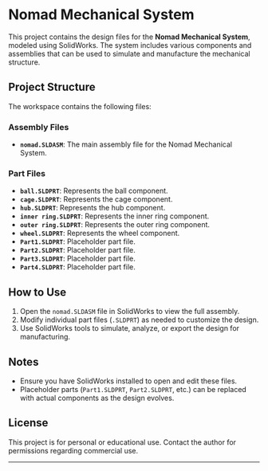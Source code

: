 # Nomad Mechanical System

This project contains the design files for the **Nomad Mechanical System**, modeled using SolidWorks. The system includes various components and assemblies that can be used to simulate and manufacture the mechanical structure.

## Project Structure

The workspace contains the following files:

### Assembly Files
- **`nomad.SLDASM`**: The main assembly file for the Nomad Mechanical System.

### Part Files
- **`ball.SLDPRT`**: Represents the ball component.
- **`cage.SLDPRT`**: Represents the cage component.
- **`hub.SLDPRT`**: Represents the hub component.
- **`inner ring.SLDPRT`**: Represents the inner ring component.
- **`outer ring.SLDPRT`**: Represents the outer ring component.
- **`wheel.SLDPRT`**: Represents the wheel component.
- **`Part1.SLDPRT`**: Placeholder part file.
- **`Part2.SLDPRT`**: Placeholder part file.
- **`Part3.SLDPRT`**: Placeholder part file.
- **`Part4.SLDPRT`**: Placeholder part file.

## How to Use

1. Open the `nomad.SLDASM` file in SolidWorks to view the full assembly.
2. Modify individual part files (`.SLDPRT`) as needed to customize the design.
3. Use SolidWorks tools to simulate, analyze, or export the design for manufacturing.

## Notes

- Ensure you have SolidWorks installed to open and edit these files.
- Placeholder parts (`Part1.SLDPRT`, `Part2.SLDPRT`, etc.) can be replaced with actual components as the design evolves.

## License

This project is for personal or educational use. Contact the author for permissions regarding commercial use.

---
